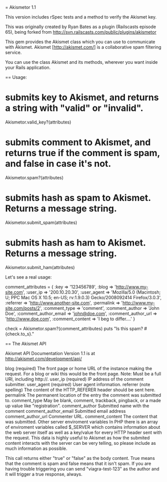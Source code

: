 = Akismetor 1.1

This version includes rSpec tests and a method to verify the Akismet key.

This was originally created by Ryan Bates as a  plugin (Railscasts episode 65), being forked from http://svn.railscasts.com/public/plugins/akismetor

This gem provides the Akismet class which you can use to communicate with Akismet. Akismet [http://akismet.com/] is a collaborative spam filtering service.

You can use the class Akismet and its methods, wherever you want inside your Rails application.


== Usage:

# submits key to Akismet, and returns a string with "valid" or "invalid".
Akismetor.valid_key?(attributes)

# submits comment to Akismet, and returns true if the comment is spam, and false in case it's not.
Akismetor.spam?(attributes)

# submits hash as spam to Akismet. Returns a message string.
Akismetor.submit_spam(attributes)

# submits hash as ham to Akismet. Returns a message string.
Akismetor.submit_ham(attributes)



Let's see a real usage:

comment_attributes = {
  :key => '123456789', 
  :blog => 'http://www.my-site.com', 
  :user_ip => '200.10.20.30',
  :user_agent => 'Mozilla/5.0 (Macintosh; U; PPC Mac OS X 10.5; en-US; rv:1.9.0.3) Gecko/2008092414 Firefox/3.0.3',
  :referrer => 'http://www.another-site.com',
  :permalink => 'http://www.my-site.com/posts/2',
  :comment_type => 'comment',
  :comment_author => 'John Doe',
  :comment_author_email => 'john@doe.com',
  :comment_author_url => 'http://www.doe.com',
  :comment_content => 'I beg to differ....'
}

check = Akismetor.spam?(comment_attributes)
puts "Is this spam? #{check.to_s}."

== The Akismet API

Akismet API Documentation Version 1.1 is at http://akismet.com/development/api/

blog  (required)
    The front page or home URL of the instance making the request. For a blog or wiki this would be the front page. Note: Must be a full URI, including http://. 
user_ip (required)
    IP address of the comment submitter.
user_agent (required)
    User agent information.
referrer (note spelling)
    The content of the HTTP_REFERER header should be sent here.
permalink
    The permanent location of the entry the comment was submitted to.
comment_type
    May be blank, comment, trackback, pingback, or a made up value like "registration".
comment_author
    Submitted name with the comment
comment_author_email
    Submitted email address
comment_author_url
    Commenter URL.
comment_content
    The content that was submitted.
Other server enviroment variables
    In PHP there is an array of enviroment variables called $_SERVER which contains information about the web server itself as well as a key/value for every HTTP header sent with the request. This data is highly useful to Akismet as how the submited content interacts with the server can be very telling, so please include as much information as possible.

This call returns either "true" or "false" as the body content. True means that the comment is spam and false means that it isn't spam. If you are having trouble triggering you can send "viagra-test-123" as the author and it will trigger a true response, always. 

